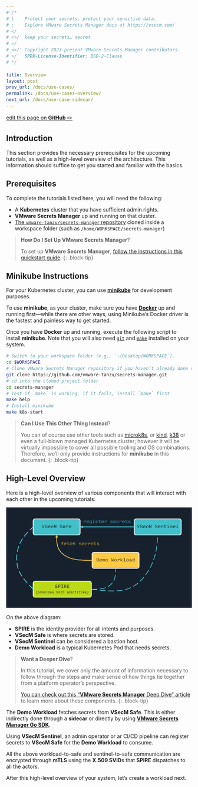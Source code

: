 ```yaml
---
# /*
# |    Protect your secrets, protect your sensitive data.
# :    Explore VMware Secrets Manager docs at https://vsecm.com/
# </
# <>/  keep your secrets… secret
# >/
# <>/' Copyright 2023–present VMware Secrets Manager contributors.
# >/'  SPDX-License-Identifier: BSD-2-Clause
# */

title: Overview
layout: post
prev_url: /docs/use-cases/
permalink: /docs/use-cases-overview/
next_url: /docs/use-case-sidecar/
---
```


<p class="github-button"
><a href="https://github.com/vmware-tanzu/secrets-manager/blob/main/docs/_pages/0190-overview.md"
>edit this page on <strong>GitHub</strong> ✏️</a></p>

## Introduction

This section provides the necessary prerequisites for the upcoming tutorials,
as well as a high-level overview of the architecture. This information should
suffice to get you started and familiar with the basics.

## Prerequisites

To complete the tutorials listed here, you will need the following:

-   A **Kubernetes** cluster that you have sufficient admin rights.
-   **VMware Secrets Manager** up and running on that cluster.
-   [The `vmware-tanzu/secrets-manager` repository][repo] cloned inside a workspace
    folder (such as `/home/WORKSPACE/secrets-manager`)

> **How Do I Set Up VMware Secrets Manager**?
>
> To set up **VMware Secrets Manager**, [follow the instructions in this quickstart guide][quickstart].
> {: .block-tip}

[quickstart]: /docs/quickstart
[repo]: https://github.com/vmware-tanzu/secrets-manager

## Minikube Instructions

For your Kubernetes cluster, you can use [**minikube**][minikube] for development
purposes.

To use **minikube**, as your cluster, make sure you have
[**Docker**][docker] up and running first—while there are other ways, using
Minikube’s Docker driver is the fastest and painless way to get started.

Once you have **Docker** up and running, execute the following script to
install **minikube**. Note that you will also need [`git`][git] and [`make`][make]
installed on your system.

```bash
# Switch to your workspace folder (e.g., `~/Desktop/WORKSPACE`).
cd $WORKSPACE
# Clone VMware Secrets Manager repository if you haven’t already done so:
git clone https://github.com/vmware-tanzu/secrets-manager.git
# cd into the cloned project folder
cd secrets-manager
# Test if `make` is working, if it fails, install `make` first
make help
# Install minikube
make k8s-start
```

> **Can I Use This Other Thing Instead**?
>
> You can of course use other tools such as [microk8s], or [kind], [k38][k3s]
> or even a full-blown managed Kubernetes cluster; however it will be virtually
> impossible to cover all possible tooling and OS combinations. Therefore,
> we’ll only provide instructions for **minikube** in this document.
> {: .block-tip}

[minikube]: https://minikube.sigs.k8s.io/docs/ "minikube"
[docker]: https://www.docker.com/ "Docker"
[git]: https://git-scm.com/
[make]: https://www.gnu.org/software/make/
[microk8s]: https://microk8s.io/
[kind]: https://kind.sigs.k8s.io/
[k3s]: https://k3s.io/

## High-Level Overview

Here is a high-level overview of various components that will interact with
each other in the upcoming tutorials:

![High-Level Overview](/assets/actors.jpg "High-Level Overview")

On the above diagram:

-   **SPIRE** is the identity provider for all intents and purposes.
-   **VSecM Safe** is where secrets are stored.
-   **VSecM Sentinel** can be considered a bastion host.
-   **Demo Workload** is a typical Kubernetes Pod that needs secrets.

> **Want a Deeper Dive**?
>
> In this tutorial, we cover only the amount of information necessary
> to follow through the steps and make sense of how things tie together
> from a platform operator’s perspective.
>
> [You can check out this “**VMware Secrets Manager** Deep Dive” article][architecture]
> to learn more about these components.
> {: .block-tip}

[architecture]: /docs/architecture

The **Demo Workload** fetches secrets from **VSecM Safe**. This is either
indirectly done through a **sidecar** or directly by using
[**VMware Secrets Manager Go SDK**][go-sdk].

Using **VSecM Sentinel**, an admin operator or ar CI/CD pipeline can register
secrets to **VSecM Safe** for the **Demo Workload** to consume.

All the above workload-to-safe and sentinel-to-safe communication are
encrypted through **mTLS** using the **X.509 SVID**s that **SPIRE**
dispatches to all the actors.

[go-sdk]: https://github.com/vmware-tanzu/secrets-manager/tree/main/sdk

After this high-level overview of your system, let’s create a workload next.
